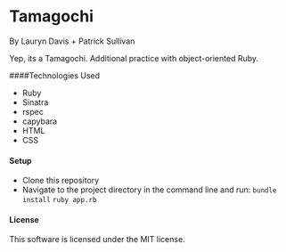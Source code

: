 # Tamagochi

By Lauryn Davis + Patrick Sullivan 

Yep, its a Tamagochi. Additional practice with object-oriented Ruby. 

####Technologies Used

* Ruby
* Sinatra
* rspec
* capybara
* HTML
* CSS

#### Setup

* Clone this repository
* Navigate to the project directory in the command line and run:
`bundle install`
`ruby app.rb`

#### License

This software is licensed under the MIT license.
